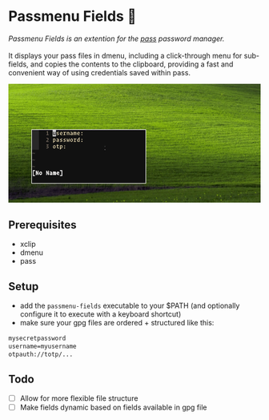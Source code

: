 # Passmenu Fields 🌱

_Passmenu Fields is an extention for the [pass](https://www.passwordstore.org/) password manager._<br /><br />
It displays your pass files in dmenu, including a click-through menu for sub-fields, and copies the contents to the clipboard, providing a fast and convenient way of using credentials saved within pass.

<img src="./passmenu-fields.gif" />

## Prerequisites

- xclip
- dmenu
- pass

## Setup

- add the `passmenu-fields` executable to your $PATH (and optionally configure it to execute with a keyboard shortcut)
- make sure your gpg files are ordered + structured like this:

```gpg
mysecretpassword
username=myusername
otpauth://totp/...
```

## Todo

- [ ] Allow for more flexible file structure
- [ ] Make fields dynamic based on fields available in gpg file
